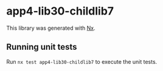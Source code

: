 # app4-lib30-childlib7

This library was generated with [Nx](https://nx.dev).

## Running unit tests

Run `nx test app4-lib30-childlib7` to execute the unit tests.

